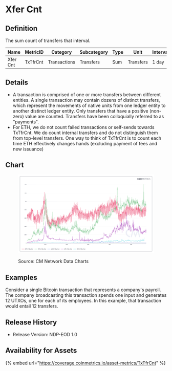 # Xfer Cnt

## Definition

The sum count of transfers that interval.

| Name     | MetricID | Category     | Subcategory | Type | Unit      | Interval |
| -------- | -------- | ------------ | ----------- | ---- | --------- | -------- |
| Xfer Cnt | TxTfrCnt | Transactions | Transfers   | Sum  | Transfers | 1 day    |

## Details

* A transaction is comprised of one or more transfers between different entities. A single transaction may contain dozens of distinct transfers, which represent the movements of native units from one ledger entity to another distinct ledger entity. Only transfers that have a positive (non-zero) value are counted. Transfers have been colloquially referred to as "payments".
* For ETH, we do not count failed transactions or self-sends towards TxTfrCnt. We do count internal transfers and do not distinguish them from top-level transfers. One way to think of TxTfrCnt is to count each time ETH effectively changes hands (excluding payment of fees and new issuance)

## Chart

<figure><img src="../../.gitbook/assets/Coin_Metrics_Network_Data_2022-09-15T16-05.png" alt=""><figcaption><p>Source: CM Network Data Charts</p></figcaption></figure>

## Examples

Consider a single Bitcoin transaction that represents a company's payroll. The company broadcasting this transaction spends one input and generates 12 UTXOs, one for each of its employees. In this example, that transaction would entail 12 transfers.

## Release History

* Release Version: NDP-EOD 1.0

## Availability for Assets

{% embed url="https://coverage.coinmetrics.io/asset-metrics/TxTfrCnt" %}
